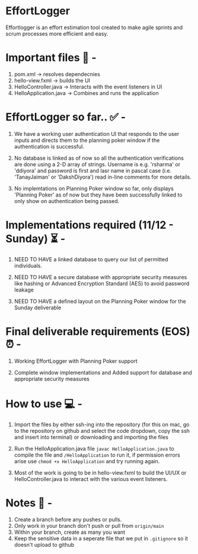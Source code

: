 # EffortLogger

Effortlogger is an effort estimation tool created to make agile sprints and scrum processes more efficient and easy.

# Important files 📁 -

1. pom.xml -> resolves dependecnies
2. hello-view.fxml -> builds the UI
3. HelloController.java -> Interacts with the event listeners in UI
4. HelloApplication.java -> Combines and runs the application

# EffortLogger so far.. ✅ -

1. We have a working user authentication UI that responds to the user inputs and directs them to the planning poker window if the authentication is successful.
   
2. No database is linked as of now so all the authentication verifications are done using a 2-D array of strings. Username is <ASURITE-ID-WITHOUT-NUMBERS> e.g. 'rsharma' or 'ddiyora' and password is first and lasr name in pascal case (i.e. 'TanayJaiman' or 'DakshDiyora') read in-line comments for more details.
   
3. No implemtations on Planning Poker window so far, only displays 'Planning Poker' as of now but they have been successfully linked to only show on authentication being passed.

# Implementations required (11/12 - Sunday) ⏳ -

1. NEED TO HAVE a linked database to query our list of permitted individuals. 

2. NEED TO HAVE a secure database with appropriate security measures like hashing or Advanced Encryption Standard (AES) to avoid password leakage

3. NEED TO HAVE a defined layout on the Planning Poker window for the Sunday deliverable

# Final deliverable requirements (EOS) ⏰ -

1. Working EffortLogger with Planning Poker support

2. Complete window implementations and Added support for database and appropriate security measures

# How to use 💻 - 

1. Import the files by either ssh-ing into the repository (for this on mac, go to the repository on github and select the code dropdown, copy the ssh and insert into terminal) or downloading and importing the files

2. Run the HelloApplication.java file `javac HelloApplication.java` to compile the file and `/HelloApplication` to run it, if permission errors arise use `chmod +x HelloApplication` and try running again.

3. Most of the work is going to be in hello-view.fxml to build the UI/UX or HelloController.java to interact with the various event listeners.

# Notes 📝 - 

1. Create a branch before any pushes or pulls.
2. Only work in your branch don't push or pull from `origin/main`
3. Within your branch, create as many you want
4. Keep the sensitive data in a seperate file that we put in `.gitignore` so it doesn't upload to github

